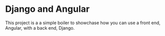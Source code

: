 # Django and Angular
This project is a a simple boiler to showchase how you can use a front end, Angular, with a back end, Django.
